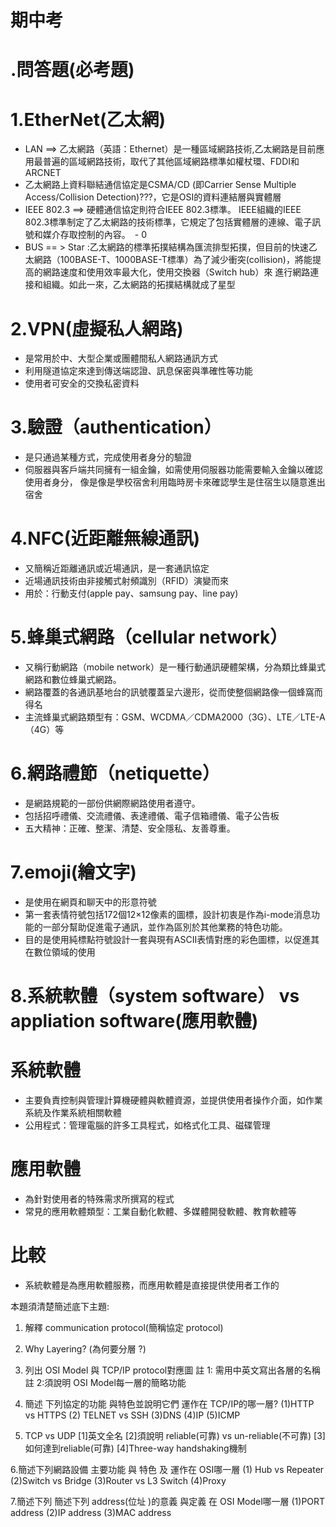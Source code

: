 # 期中考
#  .問答題(必考題)
# 1.EtherNet(乙太網)
- LAN ==> 乙太網路（英語：Ethernet）是一種區域網路技術,乙太網路是目前應用最普遍的區域網路技術，取代了其他區域網路標準如權杖環、FDDI和ARCNET
- 乙太網路上資料聯結通信協定是CSMA/CD (即Carrier Sense Multiple Access/Collision Detection)???，它是OSI的資料連結層與實體層
- IEEE 802.3 ==> 硬體通信協定則符合IEEE 802.3標準。 IEEE組織的IEEE 802.3標準制定了乙太網路的技術標準，它規定了包括實體層的連線、電子訊號和媒介存取控制的內容。　- 0
- BUS == > Star :乙太網路的標準拓撲結構為匯流排型拓撲，但目前的快速乙太網路（100BASE-T、1000BASE-T標準）為了減少衝突(collision)，將能提高的網路速度和使用效率最大化，使用交換器（Switch hub）來   進行網路連接和組織。如此一來，乙太網路的拓撲結構就成了星型

# 2.VPN(虛擬私人網路)
-  是常用於中、大型企業或團體間私人網路通訊方式
-  利用隧道協定來達到傳送端認證、訊息保密與準確性等功能
-  使用者可安全的交換私密資料

# 3.驗證（authentication）
- 是只通過某種方式，完成使用者身分的驗證
- 伺服器與客戶端共同擁有一組金鑰，如需使用伺服器功能需要輸入金鑰以確認使用者身分，
  像是像是學校宿舍利用臨時房卡來確認學生是住宿生以隨意進出宿舍

# 4.NFC(近距離無線通訊)
- 又簡稱近距離通訊或近場通訊，是一套通訊協定
- 近場通訊技術由非接觸式射頻識別（RFID）演變而來
- 用於：行動支付(apple pay、samsung pay、line pay)

# 5.蜂巢式網路（cellular network）
- 又稱行動網路（mobile network）是一種行動通訊硬體架構，分為類比蜂巢式網路和數位蜂巢式網路。
- 網路覆蓋的各通訊基地台的訊號覆蓋呈六邊形，從而使整個網路像一個蜂窩而得名
- 主流蜂巢式網路類型有：GSM、WCDMA／CDMA2000（3G）、LTE／LTE-A（4G）等

# 6.網路禮節（netiquette）
- 是網路規範的一部份供網際網路使用者遵守。
- 包括招呼禮儀、交流禮儀、表達禮儀、電子信箱禮儀、電子公告板
- 五大精神：正確、整潔、清楚、安全隱私、友善尊重。

# 7.emoji(繪文字)
- 是使用在網頁和聊天中的形意符號
- 第一套表情符號包括172個12×12像素的圖標，設計初衷是作為i-mode消息功能的一部分幫助促進電子通訊，並作為區別於其他業務的特色功能。
- 目的是使用純標點符號設計一套與現有ASCII表情對應的彩色圖標，以促進其在數位領域的使用

# 8.系統軟體（system software） vs appliation software(應用軟體)
# 系統軟體
- 主要負責控制與管理計算機硬體與軟體資源，並提供使用者操作介面，如作業系統及作業系統相關軟體
- 公用程式：管理電腦的許多工具程式，如格式化工具、磁碟管理
# 應用軟體
- 為針對使用者的特殊需求所撰寫的程式
- 常見的應用軟體類型：工業自動化軟體、多媒體開發軟體、教育軟體等
# 比較
- 系統軟體是為應用軟體服務，而應用軟體是直接提供使用者工作的



















本題須清楚簡述底下主題:
1. 解釋 communication protocol(簡稱協定 protocol)

2. Why Layering? (為何要分層 ?)

3. 列出 OSI Model 與 TCP/IP protocol對應圖
   註 1: 需用中英文寫出各層的名稱
    註 2:須說明 OSI Model每一層的簡略功能

4. 簡述 下列協定的功能 與特色並說明它們 運作在 TCP/IP的哪一層?
   (1)HTTP vs HTTPS (2) TELNET vs SSH (3)DNS (4)IP (5)ICMP

5. TCP vs UDP
[1]英文全名
[2]須說明 reliable(可靠) vs un-reliable(不可靠)
[3]如何達到reliable(可靠)
[4]Three-way handshaking機制

6.簡述下列網路設備  主要功能 與 特色 及 運作在 OSI哪一層
(1) Hub vs Repeater
(2)Switch vs Bridge
(3)Router vs L3 Switch
(4)Proxy

7.簡述下列 簡述下列 address(位址 )的意義 與定義 在 OSI Model哪一層
(1)PORT address
(2)IP address
(3)MAC address







